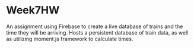 # Week7HW
An assignment using Firebase to create a live database of trains and the time they will be arriving. Hosts a persistent database of train data, as well as utilizing moment.js framework to calculate times.
